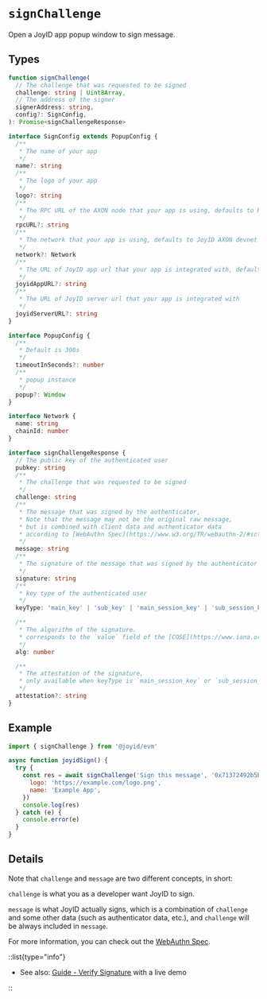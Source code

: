 # `signChallenge`

Open a JoyID app popup window to sign message.

## Types

```typescript
function signChallenge(
  // The challenge that was requested to be signed
  challenge: string | Uint8Array,
  // The address of the signer
  signerAddress: string,
  config?: SignConfig,
): Promise<signChallengeResponse>

interface SignConfig extends PopupConfig {
  /**
   * The name of your app
   */
  name?: string
  /**
   * The logo of your app
   */
  logo?: string
  /**
   * The RPC URL of the AXON node that your app is using, defaults to https://axon-rpc.internal.joyid.dev
   */
  rpcURL?: string
  /**
   * The network that your app is using, defaults to JoyID AXON devnet
   */
  network?: Network
  /**
   * The URL of JoyID app url that your app is integrated with, defaults to https://app.joyid.dev
   */
  joyidAppURL?: string
  /**
   * The URL of JoyID server url that your app is integrated with
   */
  joyidServerURL?: string
}

interface PopupConfig {
  /**
   * Default is 300s
   */
  timeoutInSeconds?: number
  /**
   * popup instance
   */
  popup?: Window
}

interface Network {
  name: string
  chainId: number
}

interface signChallengeResponse {
  // The public key of the authenticated user
  pubkey: string
  /**
   * The challenge that was requested to be signed
   */
  challenge: string
  /**
   * The message that was signed by the authenticator,
   * Note that the message may not be the original raw message,
   * but is combined with client data and authenticator data
   * according to [WebAuthn Spec](https://www.w3.org/TR/webauthn-2/#sctn-op-get-assertion).
   */
  message: string
  /**
   * The signature of the message that was signed by the authenticator
   */
  signature: string
  /**
   * key type of the authenticated user
   */
  keyType: 'main_key' | 'sub_key' | 'main_session_key' | 'sub_session_key'

  /**
   * The algorithm of the signature.
   * corresponds to the `value` field of the [COSE](https://www.iana.org/assignments/cose/cose.xhtml#algorithms) structure
   */
  alg: number

  /**
   * The attestation of the signature,
   * only available when keyType is `main_session_key` or `sub_session_key`
   */
  attestation?: string
}
```

## Example

```js
import { signChallenge } from '@joyid/evm'

async function joyidSign() {
  try {
    const res = await signChallenge('Sign this message', '0x71372492b5bc6ae526fed2cda57919c2b0156afe', {
      logo: 'https://example.com/logo.png',
      name: 'Example App',
    })
    console.log(res)
  } catch (e) {
    console.error(e)
  }
}
```

## Details

Note that `challenge` and `message` are two different concepts, in short:

`challenge` is what you as a developer want JoyID to sign.

`message` is what JoyID actually signs, which is a combination of `challenge` and some other data (such as authenticator data, etc.), and `challenge` will be always included in `message`.

For more information, you can check out the [WebAuthn Spec](https://www.w3.org/TR/webauthn-2/#sctn-op-get-assertion).

::list{type="info"}

- See also: [Guide - Verify Signature](/guide/verification/verify-signature) with a live demo

::
